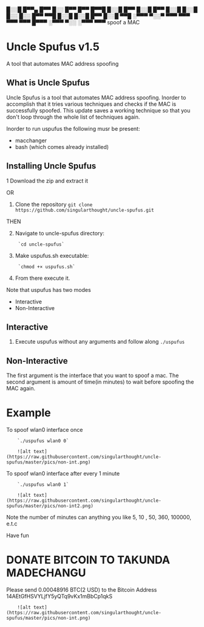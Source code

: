 

█░░█ █▀▀▄ █▀▀ █░░ █▀▀   █▀▀ █▀▀█ █░░█ █▀▀ █░░█ █▀▀
█░░█ █░░█ █░░ █░░ █▀▀   ▀▀█ █░░█ █░░█ █▀▀ █░░█ ▀▀█
░▀▀▀ ▀░░▀ ▀▀▀ ▀▀▀ ▀▀▀   ▀▀▀ █▀▀▀ ░▀▀▀ ▀░░ ░▀▀▀ ▀▀▀   spoof a MAC

# Uncle Spufus v1.5
A tool that automates MAC address spoofing

## What is Uncle Spufus
Uncle Spufus is a tool that automates MAC 
address spoofing. Inorder to accomplish that
it tries various techniques and checks if the 
MAC is successfully spoofed. This update saves
a working technique so that you don't loop through
the whole list of techniques again.


Inorder to run uspufus the following musr be present:
* macchanger
* bash (which comes already installed)

## Installing Uncle Spufus
1 Download the zip and extract it

OR

1. Clone the repository
        `git clone https://github.com/singularthought/uncle-spufus.git`

THEN

2. Navigate to uncle-spufus directory:

        `cd uncle-spufus`

3. Make uspufus.sh executable:

        `chmod +× uspufus.sh`

4. From there execute it. 

Note that uspufus has two modes
* Interactive 
* Non-Interactive

## Interactive

1. Execute uspufus without any arguments and follow along
        `./uspufus`

## Non-Interactive

The first argument is the interface that you want to spoof a mac.
The second argument is amount of time(in minutes) to wait before spoofing the MAC
again.


# Example

To spoof wlan0 interface once

        `./uspufus wlan0 0`
        
        ![alt text](https://raw.githubusercontent.com/singularthought/uncle-spufus/master/pics/non-int.png)

To spoof wlan0 interface after every 1 minute
        
        `./uspufus wlan0 1`
        
        ![alt text](https://raw.githubusercontent.com/singularthought/uncle-spufus/master/pics/non-int2.png)

Note the number of minutes can anything you like 5, 10 , 50, 360, 100000, e.t.c

Have fun 


# DONATE BITCOIN TO TAKUNDA MADECHANGU

Please send 0.00048916 BTC(2 USD) to the Bitcoin Address 14AEtGfHSVYLjfY5yQTq9vKx1mBbCp1qkS

        ![alt text](https://raw.githubusercontent.com/singularthought/uncle-spufus/master/pics/non-int.png)


